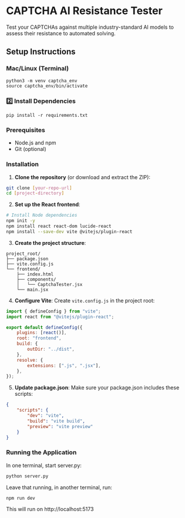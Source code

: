 # CAPTCHA AI Resistance Tester

Test your CAPTCHAs against multiple industry-standard AI models to assess their resistance to automated solving.

## Setup Instructions

### Mac/Linux (Terminal)

```
python3 -m venv captcha_env
source captcha_env/bin/activate
```

### 2️⃣ Install Dependencies

```
pip install -r requirements.txt
```

### Prerequisites

-   Node.js and npm
-   Git (optional)

### Installation

1. **Clone the repository** (or download and extract the ZIP):

```bash
git clone [your-repo-url]
cd [project-directory]
```

2. **Set up the React frontend**:

```bash
# Install Node dependencies
npm init -y
npm install react react-dom lucide-react
npm install --save-dev vite @vitejs/plugin-react
```

3. **Create the project structure**:

```
project_root/
├── package.json
├── vite.config.js
└── frontend/
    ├── index.html
    ├── components/
    │   └── CaptchaTester.jsx
    └── main.jsx
```

4. **Configure Vite**:
   Create `vite.config.js` in the project root:

```javascript
import { defineConfig } from "vite";
import react from "@vitejs/plugin-react";

export default defineConfig({
    plugins: [react()],
    root: "frontend",
    build: {
        outDir: "../dist",
    },
    resolve: {
        extensions: [".js", ".jsx"],
    },
});
```

5. **Update package.json**:
   Make sure your package.json includes these scripts:

```json
{
    "scripts": {
        "dev": "vite",
        "build": "vite build",
        "preview": "vite preview"
    }
}
```

### Running the Application

In one terminal, start server.py:

```bash
python server.py
```

Leave that running, in another terminal, run:

```bash
npm run dev
```

This will run on http://localhost:5173
